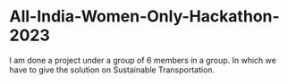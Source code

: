 # All-India-Women-Only-Hackathon-2023
I am done a project under a group of 6 members in a group. In which we have to give the solution on Sustainable Transportation.

